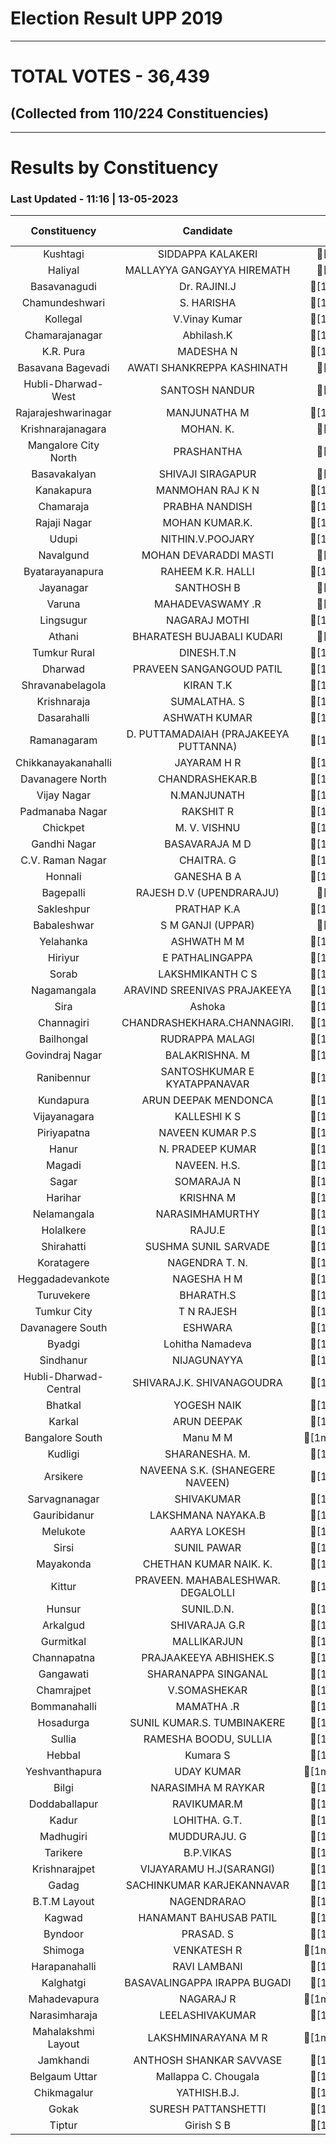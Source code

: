 # Election Result UPP 2019

---
# TOTAL VOTES - 36,439 
## (Collected from 110/224 Constituencies) 


---
# Results by Constituency 

### Last Updated - 11:16 | 13-05-2023 


|    Constituency     |              Candidate              |[1m  Votes  [0m|
|:-------------------:|:-----------------------------------:|--------:|
|      Kushtagi       |          SIDDAPPA KALAKERI          |[1m   **94**[0m|
|       Haliyal       |     MALLAYYA GANGAYYA HIREMATH      |[1m   **90**[0m|
|    Basavanagudi     |            Dr. RAJINI.J             |[1m  **878**[0m|
|   Chamundeshwari    |             S. HARISHA              |[1m  **843**[0m|
|      Kollegal       |            V.Vinay Kumar            |[1m  **801**[0m|
|   Chamarajanagar    |             Abhilash.K              |[1m  **779**[0m|
|      K.R. Pura      |              MADESHA N              |[1m  **774**[0m|
|  Basavana Bagevadi  |     AWATI SHANKREPPA KASHINATH      |[1m   **74**[0m|
| Hubli-Dharwad-West  |           SANTOSH NANDUR            |[1m   **74**[0m|
| Rajarajeshwarinagar |            MANJUNATHA M             |[1m  **700**[0m|
|  Krishnarajanagara  |              MOHAN. K.              |[1m   **70**[0m|
|Mangalore City North |             PRASHANTHA              |[1m   **63**[0m|
|    Basavakalyan     |          SHIVAJI SIRAGAPUR          |[1m   **58**[0m|
|     Kanakapura      |          MANMOHAN RAJ K N           |[1m  **571**[0m|
|      Chamaraja      |           PRABHA NANDISH            |[1m  **563**[0m|
|    Rajaji Nagar     |           MOHAN KUMAR.K.            |[1m  **551**[0m|
|        Udupi        |          NITHIN.V.POOJARY           |[1m  **543**[0m|
|      Navalgund      |        MOHAN DEVARADDI MASTI        |[1m   **54**[0m|
|   Byatarayanapura   |          RAHEEM K.R. HALLI          |[1m  **539**[0m|
|      Jayanagar      |             SANTHOSH B              |[1m   **53**[0m|
|       Varuna        |          MAHADEVASWAMY .R           |[1m   **53**[0m|
|      Lingsugur      |            NAGARAJ MOTHI            |[1m  **494**[0m|
|       Athani        |      BHARATESH BUJABALI KUDARI      |[1m   **49**[0m|
|    Tumkur Rural     |             DINESH.T.N              |[1m  **485**[0m|
|       Dharwad       |      PRAVEEN SANGANGOUD PATIL       |[1m  **465**[0m|
|  Shravanabelagola   |              KIRAN T.K              |[1m  **463**[0m|
|     Krishnaraja     |            SUMALATHA. S             |[1m  **460**[0m|
|     Dasarahalli     |            ASHWATH KUMAR            |[1m  **452**[0m|
|     Ramanagaram     |D. PUTTAMADAIAH (PRAJAKEEYA PUTTANNA)|[1m  **452**[0m|
| Chikkanayakanahalli |             JAYARAM H R             |[1m  **426**[0m|
|  Davanagere North   |           CHANDRASHEKAR.B           |[1m  **410**[0m|
|     Vijay Nagar     |             N.MANJUNATH             |[1m  **402**[0m|
|   Padmanaba Nagar   |              RAKSHIT R              |[1m  **399**[0m|
|      Chickpet       |            M. V. VISHNU             |[1m  **367**[0m|
|    Gandhi Nagar     |           BASAVARAJA M D            |[1m  **365**[0m|
|  C.V. Raman Nagar   |             CHAITRA. G              |[1m  **360**[0m|
|       Honnali       |             GANESHA B A             |[1m  **356**[0m|
|      Bagepalli      |      RAJESH D.V (UPENDRARAJU)       |[1m   **34**[0m|
|     Sakleshpur      |             PRATHAP K.A             |[1m  **336**[0m|
|     Babaleshwar     |          S M GANJI (UPPAR)          |[1m   **33**[0m|
|      Yelahanka      |             ASHWATH M M             |[1m  **315**[0m|
|       Hiriyur       |           E PATHALINGAPPA           |[1m  **308**[0m|
|        Sorab        |          LAKSHMIKANTH C S           |[1m  **305**[0m|
|     Nagamangala     |    ARAVIND SREENIVAS PRAJAKEEYA     |[1m  **302**[0m|
|        Sira         |               Ashoka                |[1m  **298**[0m|
|     Channagiri      |     CHANDRASHEKHARA.CHANNAGIRI.     |[1m  **293**[0m|
|     Bailhongal      |           RUDRAPPA MALAGI           |[1m  **288**[0m|
|   Govindraj Nagar   |           BALAKRISHNA. M            |[1m  **287**[0m|
|     Ranibennur      |    SANTOSHKUMAR E KYATAPPANAVAR     |[1m  **282**[0m|
|      Kundapura      |        ARUN DEEPAK MENDONCA         |[1m  **277**[0m|
|    Vijayanagara     |            KALLESHI K S             |[1m  **277**[0m|
|     Piriyapatna     |          NAVEEN KUMAR P.S           |[1m  **276**[0m|
|        Hanur        |          N. PRADEEP KUMAR           |[1m  **275**[0m|
|       Magadi        |            NAVEEN. H.S.             |[1m  **270**[0m|
|        Sagar        |             SOMARAJA N              |[1m  **263**[0m|
|       Harihar       |              KRISHNA M              |[1m  **261**[0m|
|     Nelamangala     |           NARASIMHAMURTHY           |[1m  **261**[0m|
|      Holalkere      |               RAJU.E                |[1m  **255**[0m|
|     Shirahatti      |       SUSHMA SUNIL   SARVADE        |[1m  **254**[0m|
|     Koratagere      |           NAGENDRA T. N.            |[1m  **253**[0m|
|  Heggadadevankote   |             NAGESHA H M             |[1m  **251**[0m|
|     Turuvekere      |              BHARATH.S              |[1m  **245**[0m|
|     Tumkur City     |             T N RAJESH              |[1m  **242**[0m|
|  Davanagere South   |               ESHWARA               |[1m  **240**[0m|
|       Byadgi        |          Lohitha Namadeva           |[1m  **238**[0m|
|      Sindhanur      |             NIJAGUNAYYA             |[1m  **237**[0m|
|Hubli-Dharwad-Central|      SHIVARAJ.K. SHIVANAGOUDRA      |[1m  **234**[0m|
|       Bhatkal       |             YOGESH NAIK             |[1m  **231**[0m|
|       Karkal        |             ARUN DEEPAK             |[1m  **224**[0m|
|   Bangalore South   |              Manu M M               |[1m**2,228**[0m|
|       Kudligi       |           SHARANESHA. M.            |[1m  **220**[0m|
|      Arsikere       |   NAVEENA S.K. (SHANEGERE NAVEEN)   |[1m  **216**[0m|
|    Sarvagnanagar    |             SHIVAKUMAR              |[1m  **213**[0m|
|    Gauribidanur     |         LAKSHMANA NAYAKA.B          |[1m  **211**[0m|
|      Melukote       |            AARYA LOKESH             |[1m  **211**[0m|
|        Sirsi        |             SUNIL PAWAR             |[1m  **211**[0m|
|      Mayakonda      |       CHETHAN KUMAR NAIK.  K.       |[1m  **207**[0m|
|       Kittur        |  PRAVEEN. MAHABALESHWAR. DEGALOLLI  |[1m  **206**[0m|
|       Hunsur        |             SUNIL.D.N.              |[1m  **202**[0m|
|      Arkalgud       |            SHIVARAJA G.R            |[1m  **199**[0m|
|      Gurmitkal      |             MALLIKARJUN             |[1m  **197**[0m|
|     Channapatna     |       PRAJAAKEEYA ABHISHEK.S        |[1m  **194**[0m|
|      Gangawati      |         SHARANAPPA SINGANAL         |[1m  **194**[0m|
|     Chamrajpet      |            V.SOMASHEKAR             |[1m  **192**[0m|
|    Bommanahalli     |             MAMATHA .R              |[1m  **188**[0m|
|      Hosadurga      |     SUNIL KUMAR.S. TUMBINAKERE      |[1m  **187**[0m|
|       Sullia        |        RAMESHA BOODU, SULLIA        |[1m  **172**[0m|
|       Hebbal        |              Kumara S               |[1m  **170**[0m|
|   Yeshvanthapura    |             UDAY KUMAR              |[1m**1,671**[0m|
|        Bilgi        |         NARASIMHA M RAYKAR          |[1m  **163**[0m|
|    Doddaballapur    |             RAVIKUMAR.M             |[1m  **159**[0m|
|        Kadur        |            LOHITHA. G.T.            |[1m  **153**[0m|
|      Madhugiri      |            MUDDURAJU. G             |[1m  **152**[0m|
|      Tarikere       |              B.P.VIKAS              |[1m  **151**[0m|
|    Krishnarajpet    |       VIJAYARAMU H.J(SARANGI)       |[1m  **148**[0m|
|        Gadag        |      SACHINKUMAR KARJEKANNAVAR      |[1m  **146**[0m|
|    B.T.M Layout     |             NAGENDRARAO             |[1m  **145**[0m|
|       Kagwad        |      HANAMANT  BAHUSAB  PATIL       |[1m  **139**[0m|
|       Byndoor       |              PRASAD. S              |[1m  **137**[0m|
|       Shimoga       |             VENKATESH R             |[1m**1,361**[0m|
|    Harapanahalli    |            RAVI LAMBANI             |[1m  **128**[0m|
|      Kalghatgi      |    BASAVALINGAPPA IRAPPA BUGADI     |[1m  **126**[0m|
|    Mahadevapura     |              NAGARAJ R              |[1m**1,215**[0m|
|    Narasimharaja    |           LEELASHIVAKUMAR           |[1m  **121**[0m|
| Mahalakshmi Layout  |         LAKSHMINARAYANA M R         |[1m**1,192**[0m|
|      Jamkhandi      |       ANTHOSH SHANKAR SAVVASE       |[1m  **111**[0m|
|    Belgaum Uttar    |        Mallappa C. Chougala         |[1m  **108**[0m|
|     Chikmagalur     |            YATHISH.B.J.             |[1m  **108**[0m|
|        Gokak        |         SURESH PATTANSHETTI         |[1m  **108**[0m|
|       Tiptur        |             Girish S B              |[1m  **104**[0m|


<script async src='https://www.googletagmanager.com/gtag/js?id=UA-138371535-2'></script><script> window.dataLayer = window.dataLayer || []; function gtag(){dataLayer.push(arguments);} gtag('js', new Date()); gtag('config', 'UA-138371535-2'); </script>